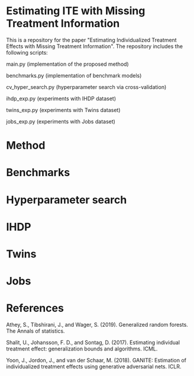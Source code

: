 # Estimating ITE with Missing Treatment Information

This is a repository for the paper "Estimating Individualized Treatment Effects with Missing Treatment Information". The repository includes the following scripts:

main.py (implementation of the proposed method)

benchmarks.py (implementation of benchmark models)

cv_hyper_search.py (hyperparameter search via cross-validation)

ihdp_exp.py (experiments with IHDP dataset)

twins_exp.py (experiments with Twins dataset)

jobs_exp.py (experiments with Jobs dataset)

# Method

# Benchmarks

# Hyperparameter search

# IHDP

# Twins

# Jobs

# References

Athey, S., Tibshirani, J., and Wager, S. (2019). Generalized random forests. The Annals of statistics.

Shalit, U., Johansson, F. D., and Sontag, D. (2017). Estimating individual treatment effect: generalization bounds and algorithms. ICML.

Yoon, J., Jordon, J., and van der Schaar, M. (2018). GANITE: Estimation of individualized treatment effects using generative adversarial nets. ICLR.
